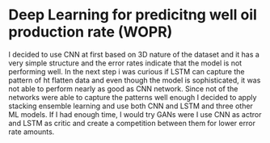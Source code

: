 # Deep Learning for predicitng well oil production rate (WOPR) 

I decided to use CNN at first based on 3D nature of the dataset and it has a very simple structure and the error rates indicate that the model is not performing well.
In the next step i was curious if LSTM can capture the pattern of ht flatten data and even though the model is sophisticated, it was not able to perform nearly as good as CNN network.
 Since not of the networks were able to capture the patterns well enough I decided to apply stacking ensemble learning and use both CNN and LSTM and three other ML models. If I had enough time, I would try GANs were I use CNN as actror and LSTM as critic and create a competition between them for lower error rate amounts.
